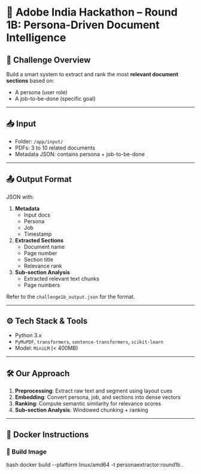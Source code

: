 # 🤖 Adobe India Hackathon – Round 1B: Persona-Driven Document Intelligence

## 🧠 Challenge Overview
Build a smart system to extract and rank the most **relevant document sections** based on:
- A persona (user role)
- A job-to-be-done (specific goal)

---

## 📥 Input
- Folder: `/app/input/`
- PDFs: 3 to 10 related documents
- Metadata JSON: contains persona + job-to-be-done

---

## 📤 Output Format
JSON with:
1. **Metadata**
   - Input docs
   - Persona
   - Job
   - Timestamp
2. **Extracted Sections**
   - Document name
   - Page number
   - Section title
   - Relevance rank
3. **Sub-section Analysis**
   - Extracted relevant text chunks
   - Page numbers

Refer to the `challenge1b_output.json` for the format.

---

## ⚙ Tech Stack & Tools
- Python 3.x
- `PyMuPDF`, `transformers`, `sentence-transformers`, `scikit-learn`
- Model: `MiniLM` (< 400MB)

---

## 🛠 Our Approach

1. **Preprocessing**: Extract raw text and segment using layout cues
2. **Embedding**: Convert persona, job, and sections into dense vectors
3. **Ranking**: Compute semantic similarity for relevance scores
4. **Sub-section Analysis**: Windowed chunking + ranking

---

## 🐳 Docker Instructions

### 🔨 Build Image
bash
docker build --platform linux/amd64 -t personaextractor:round1b .
